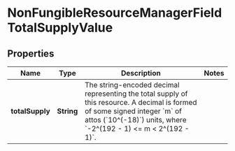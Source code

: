 

# NonFungibleResourceManagerFieldTotalSupplyValue


## Properties

| Name | Type | Description | Notes |
|------------ | ------------- | ------------- | -------------|
|**totalSupply** | **String** | The string-encoded decimal representing the total supply of this resource. A decimal is formed of some signed integer &#x60;m&#x60; of attos (&#x60;10^(-18)&#x60;) units, where &#x60;-2^(192 - 1) &lt;&#x3D; m &lt; 2^(192 - 1)&#x60;.  |  |




